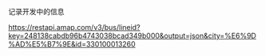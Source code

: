 记录开发中的信息

https://restapi.amap.com/v3/bus/lineid?key=248138cabdb96b4743038bcad349b000&output=json&city=%E6%9D%AD%E5%B7%9E&id=330100013260